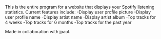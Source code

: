This is the entire program for a website that displays your Spotify listening statistics.
Current features include:
-Display user profile picture
-Display user profile name
-Display artist name
-Display artist album
-Top tracks for 4 weeks
-Top tracks for 6 months
-Top tracks for the past year

Made in collaboration with jpaul.
